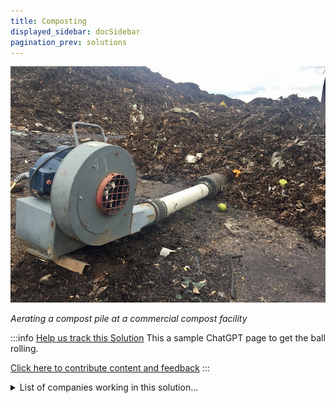 ```yaml
---
title: Composting
displayed_sidebar: docSidebar
pagination_prev: solutions
---
```


![Cover Image](../static/img/commercial-composting.jpg)

_Aerating a compost pile at a commercial compost facility_

:::info [Help us track this Solution](contribute)
This a sample ChatGPT page to get the ball rolling.

[Click here to contribute content and feedback](contribute)
:::

<details>
        <summary>List of companies working in this solution...</summary>
        Experimental feature. Exciting Updates Underway!
        <div>
            <ul>
             
                <li><a href="https://www.everflux.tech">Everflux Technologies</a></li>
            
            </ul>
        </div>
        </details>

:::company
  #### [Jobs listed in this solution at Climatebase](https://climatebase.org/jobs?l=&q=&drawdown_solutions=Composting)
:::
## Overview

- **Composting** gains attention for curbing greenhouse gases by enhancing soil health and sequestering carbon dioxide.
- **Aerated composting** accelerates the process, lowering landfill times and methane emissions.
- **Compostable packaging** helps reduce landfill waste and carbon dioxide.
- Leading entities: United States Composting Council, EPA, Natural Resources Defense Council.

## Progress Made

- Historic organic matter decomposition emitted methane; modern **composting systems** mitigate this.
- Technologies include **anaerobic digesters** and **aerated systems**.
- Organizations like **United States Composting Council** and **EPA** promote composting; businesses like **EarthTechling** and **ReVive Organics** develop composting systems.

## Lessons Learned

1. **Effective** in reducing greenhouse gas emissions.
2. Feasible on **varying scales**.
3. Requires **careful management**.
4. Positively impacts **environment and health**.
5. Essential as part of **holistic climate strategy**.
6. **EPA** and **USDA** promote composting's benefits; reduces emissions by up to 34%.

## Challenges Ahead

- **Infrastructure** and government **support** lacking.
- Limited awareness about composting's climate benefits.
- **News articles** can raise awareness and educate people.

## Best Path Forward

- Enforce **mandatory composting** for households and businesses.
- Involves **legislation**, **regulation**, and **education**.
- Public engagement, technical assistance, training, and financial incentives are crucial.
